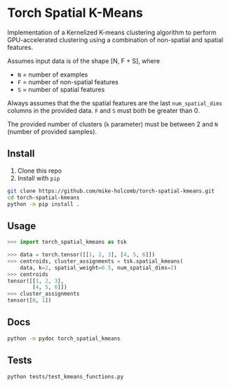 # Torch Spatial K-Means

Implementation of a Kernelized K-means clustering algorithm to perform GPU-accelerated clustering using a combination of non-spatial and spatial features.

Assumes input data is of the shape [N, F + S], where
* `N` = number of examples
* `F` = number of non-spatial features
* `S` = number of spatial features

Always assumes that the the spatial features are the last `num_spatial_dims` columns in the provided data.  `F` and `S` must both be greater than 0.

The provided number of clusters (`k` parameter) must be between 2 and `N` (number of provided samples).

## Install

1. Clone this repo
2. Install with `pip`

```bash
git clone https://github.com/mike-holcomb/torch-spatial-kmeans.git
cd torch-spatial-kmeans
python -m pip install .
```

## Usage

```python
>>> import torch_spatial_kmeans as tsk

>>> data = torch.tensor([[1, 2, 3], [4, 5, 6]])
>>> centroids, cluster_assignments = tsk.spatial_kmeans(
    data, k=2, spatial_weight=0.5, num_spatial_dims=2)
>>> centroids
tensor([[1, 2, 3],
        [4, 5, 6]])
>>> cluster_assignments
tensor([0, 1])
```

## Docs

```bash
python -m pydoc torch_spatial_kmeans
```

## Tests
```bash
python tests/test_kmeans_functions.py
```
